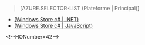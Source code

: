 ﻿> [AZURE.SELECTOR-LIST (Plateforme | Principal)]
- [(Windows Store c# | .NET)](/fr-fr/documentation/articles/mobile-services-dotnet-backend-windows-store-dotnet-aad-graph-info/)
- [(Windows Store c# | JavaScript)](/fr-fr/documentation/articles/mobile-services-javascript-backend-windows-store-dotnet-aad-graph-info/)

\<!--HONumber=42-->
